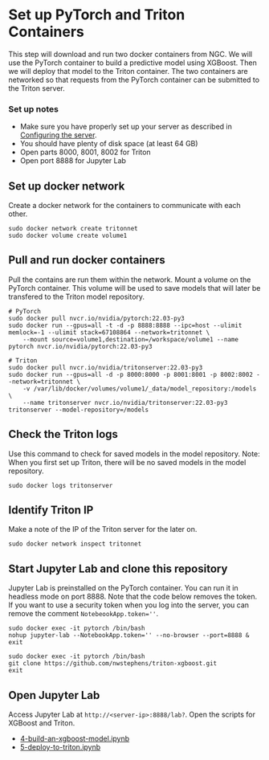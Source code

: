 # Set up PyTorch and Triton Containers

This step will download and run two docker containers from NGC. We will use the PyTorch container to build a predictive model using XGBoost. Then we will deploy that model to the Triton container. The two containers are networked so that requests from the PyTorch container can be submitted to the Triton server.

### Set up notes

* Make sure you have properly set up your server as described in [Configuring the server](2-configure-the-server.md).
* You should have plenty of disk space (at least 64 GB)
* Open parts 8000, 8001, 8002 for Triton
* Open port 8888 for Jupyter Lab

## Set up docker network

Create a docker network for the containers to communicate with each other.

```
sudo docker network create tritonnet
sudo docker volume create volume1
```

## Pull and run docker containers

Pull the contains are run them within the network. Mount a volume on the PyTorch container. This volume will be used to save models that will later be transfered to the Triton model repository.

```
# PyTorch
sudo docker pull nvcr.io/nvidia/pytorch:22.03-py3
sudo docker run --gpus=all -t -d -p 8888:8888 --ipc=host --ulimit memlock=-1 --ulimit stack=67108864 --network=tritonnet \
    --mount source=volume1,destination=/workspace/volume1 --name pytorch nvcr.io/nvidia/pytorch:22.03-py3

# Triton
sudo docker pull nvcr.io/nvidia/tritonserver:22.03-py3
sudo docker run --gpus=all -d -p 8000:8000 -p 8001:8001 -p 8002:8002 --network=tritonnet \
    -v /var/lib/docker/volumes/volume1/_data/model_repository:/models \
    --name tritonserver nvcr.io/nvidia/tritonserver:22.03-py3 tritonserver --model-repository=/models
```

## Check the Triton logs

Use this command to check for saved models in the model repository. Note: When you first set up Triton, there will be no saved models in the model repository.

```
sudo docker logs tritonserver
```

## Identify Triton IP

Make a note of the IP of the Triton server for the later on.

```
sudo docker network inspect tritonnet
```

## Start Jupyter Lab and clone this repository

Jupyter Lab is preinstalled on the PyTorch container. You can run it in headless mode on port 8888. Note that the code below removes the token. If you want to use a security token when you log into the server, you can remove the comment `NotebeookApp.token=''`.

```
sudo docker exec -it pytorch /bin/bash
nohup jupyter-lab --NotebookApp.token='' --no-browser --port=8888 &
exit

```

```
sudo docker exec -it pytorch /bin/bash
git clone https://github.com/nwstephens/triton-xgboost.git
exit

```

## Open Jupyter Lab

Access Jupyter Lab at `http://<server-ip>:8888/lab?`. Open the scripts for XGBoost and Triton.

* [4-build-an-xgboost-model.ipynb](4-build-an-xgboost-model.ipynb)
* [5-deploy-to-triton.ipynb](5-deploy-to-triton.ipynb)
